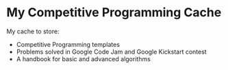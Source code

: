 # My Competitive Programming Cache
My cache to store:
- Competitive Programming templates
- Problems solved in Google Code Jam and Google Kickstart contest
- A handbook for basic and advanced algorithms
